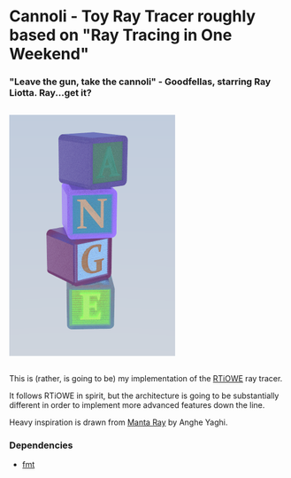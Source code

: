 # Cannoli - Toy Ray Tracer roughly based on "Ray Tracing in One Weekend"

### "Leave the gun, take the cannoli" - Goodfellas, starring Ray Liotta. Ray...get it?

##

![img.png](img.png)
##
This is (rather, is going to be) my implementation of
the [RTiOWE](https://raytracing.github.io/books/RayTracingInOneWeekend.html#overview) ray tracer.

It follows RTiOWE in
spirit, but the architecture is going to be substantially different in order to implement more advanced features down
the line.

Heavy inspiration is drawn from [Manta Ray](https://github.com/ange-yaghi/manta-ray) by Anghe Yaghi.

### Dependencies

- [fmt](https://github.com/fmtlib/fmt)
